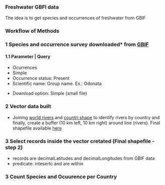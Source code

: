 ### Freshwater GBFI data
The idea is to get species and occurrences of freshwater from GBIF 
### Workflow of Methods
### 1 Species and occurrence survey downloaded* from [GBIF]()
#### 1.1 Parameter | Query 
- Ocurrences
- Simple 
- Occurrence status:  Present
- Scientific name: Group name. Ex.: Odonata

* Download option: Simple (small file) 


### 2 Vector data built 
- Joining [world rivers](http://ihp-wins.unesco.org/layers/geonode:world_rivers) and  [countri shape](https://www.naturalearthdata.com/downloads/10m-cultural-vectors/10m-admin-0-countries/) to identify rivers by country and finally, create a buffer (10 km left, 10 km right) around line (rivers). Final shapefile available [here](https://github.com/Tai-Rocha/GBIF_tests/tree/main/data/shape) 

### 3 Select records inside the vector cretated (Final shapefile - step 2)  
- records are decimalLatitudes and decimalLongitudes from GBIF data 
- predicate: intesertc and are within 

### 3 Count Species and Ocuurence per Country

